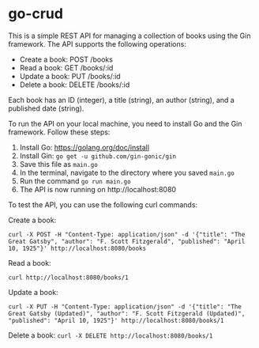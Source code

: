 # go-crud

This is a simple REST API for managing a collection of books using the Gin framework.
The API supports the following operations:

- Create a book: POST /books
- Read a book: GET /books/:id
- Update a book: PUT /books/:id
- Delete a book: DELETE /books/:id

Each book has an ID (integer), a title (string), an author (string), and a published date (string).

To run the API on your local machine, you need to install Go and the Gin framework.
Follow these steps:

1. Install Go: https://golang.org/doc/install
2. Install Gin: `go get -u github.com/gin-gonic/gin`
3. Save this file as `main.go`
4. In the terminal, navigate to the directory where you saved `main.go`
5. Run the command `go run main.go`
6. The API is now running on http://localhost:8080

To test the API, you can use the following curl commands:

Create a book:
```
curl -X POST -H "Content-Type: application/json" -d '{"title": "The Great Gatsby", "author": "F. Scott Fitzgerald", "published": "April 10, 1925"}' http://localhost:8080/books
```

Read a book:
```
curl http://localhost:8080/books/1
```

Update a book:
```
curl -X PUT -H "Content-Type: application/json" -d '{"title": "The Great Gatsby (Updated)", "author": "F. Scott Fitzgerald (Updated)", "published": "April 10, 1925"}' http://localhost:8080/books/1
```

Delete a book:
`
curl -X DELETE http://localhost:8080/books/1
`


